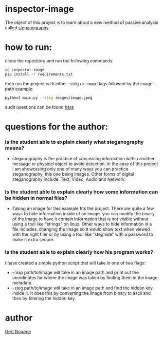 # inspector-image
The object of this project is to learn about a new method of passive analysis called [steganography](https://www.freecodecamp.org/news/what-is-steganography-hide-data-inside-data/).

# how to run:

clone the repository and run the following commands

```bash
cd inspector-image
pip install -r requirements.txt
```
then run the project with either -steg or -map flags followed by the image path
example:
```bash
python3 main.py --steg images/image.jpeg
```



audit questions can be found [here](https://github.com/01-edu/public/tree/master/subjects/cybersecurity/inspector-image/audit)


# questions for the author:
### Is the student able to explain clearly what steganography means?
* steganography is the practice of concealing information within another message or physical object to avoid detection. in the case of this project I am showcasing only one of many ways you can practice steganography, this one being images. Other forms of digital steganography include: Text, Video, Audio and Network.
### Is the student able to explain clearly how some information can be hidden in normal files?
* Taking an image for this example fits the project. There are quite a few ways to hide information inside of an image. you can modify the binary of the image to have it contain information that is not visible without using a tool like "strings" on linux. Other ways to hide information in a file includes: changing the image so it would show text when viewed with the right filer or by using a tool like "steghide" with a password to make it extra secure.

### Is the student able to explain clearly how his program works?
I have created a simple python script that will take in one of two flags:
* -map path/to/image       will take in an image path and print out the coordinates for where the image was taken by finding them in the image metadata.
* -steg path/to/image       will take in an image path and find the hidden key inside it. It does this by converting the image from binary to ascii and then by filtering the hidden key.


# author
[Gert Nõgene](https://github.com/GitGert)